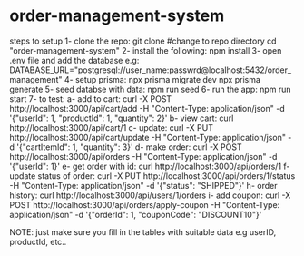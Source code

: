 # order-management-system
steps to setup
1- clone the repo:
   git clone <repository-url>
   #change to repo directory
   cd "order-management-system" 
2- install the following:
   npm install
3- open .env file and add the database
   e.g: DATABASE_URL="postgresql://user_name:passwrd@localhost:5432/order_management"
4- setup prisma:
   npx prisma migrate dev
   npx prisma generate
5- seed databse with data:
   npm run seed
6- run the app:
   npm run start
7- to test:
   a- add to cart:
   curl -X POST http://localhost:3000/api/cart/add -H "Content-Type: application/json" -d '{"userId": 1, "productId": 1, "quantity": 2}'
   b- view cart:
   curl http://localhost:3000/api/cart/1
   c- update:
   curl -X PUT http://localhost:3000/api/cart/update -H "Content-Type: application/json" -d '{"cartItemId": 1, "quantity": 3}'
   d- make order:
   curl -X POST http://localhost:3000/api/orders -H "Content-Type: application/json" -d '{"userId": 1}'
   e- get order with id:
   curl http://localhost:3000/api/orders/1
   f- update status of order:
   curl -X PUT http://localhost:3000/api/orders/1/status -H "Content-Type: application/json" -d '{"status": "SHIPPED"}'
   h- order history:
   curl http://localhost:3000/api/users/1/orders
   i- add coupon:
   curl -X POST http://localhost:3000/api/orders/apply-coupon -H "Content-Type: application/json" -d '{"orderId": 1, "couponCode": "DISCOUNT10"}'


NOTE: just make sure you fill in the tables with suitable data e.g userID, productId, etc.. 








